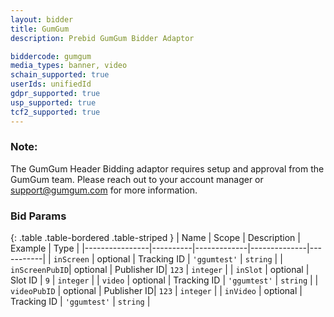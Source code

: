 ```yaml
---
layout: bidder
title: GumGum
description: Prebid GumGum Bidder Adaptor

biddercode: gumgum
media_types: banner, video
schain_supported: true
userIds: unifiedId
gdpr_supported: true
usp_supported: true
tcf2_supported: true
---
```


### Note:

The GumGum Header Bidding adaptor requires setup and approval from the GumGum
team. Please reach out to your account manager or <support@gumgum.com> for more
information.

### Bid Params

{: .table .table-bordered .table-striped }
| Name           | Scope    | Description | Example      | Type      |
|----------------|----------|-------------|--------------|-----------|
| `inScreen`     | optional | Tracking ID | `'ggumtest'` | `string`  |
| `inScreenPubID`| optional | Publisher ID| `123`        | `integer` |
| `inSlot`       | optional | Slot ID     | `9`          | `integer` |
| `video`        | optional | Tracking ID | `'ggumtest'` | `string`  |
| `videoPubID`   | optional | Publisher ID| `123`        | `integer` |
| `inVideo`      | optional | Tracking ID | `'ggumtest'` | `string`  |
